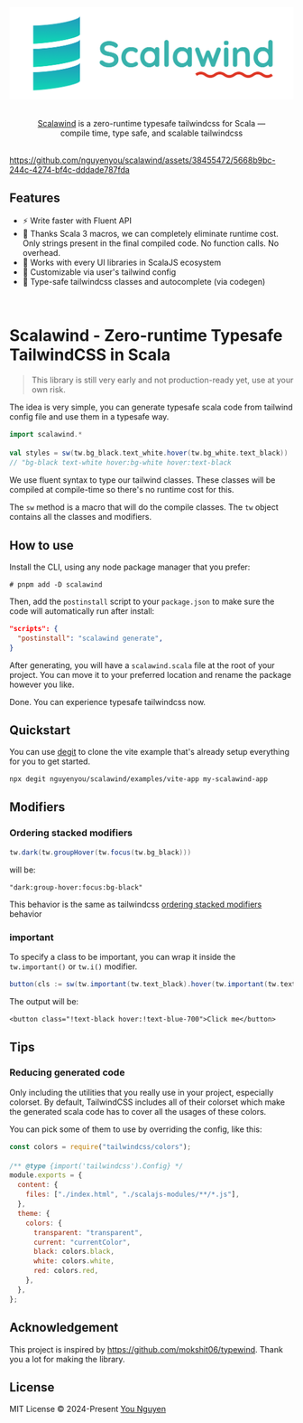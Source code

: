 ![Write typesafe Tailwindcss with Scalawind](.github/assets/banner.png 'Write typesafe Tailwindcss with Scalawind')

<p align="center">
  <br/>
  <a href="https://github.com/nguyenyou/scalawind">Scalawind</a> is a zero-runtime typesafe tailwindcss for Scala &mdash;
  <br/>
  compile time, type safe, and scalable tailwindcss
  <br/><br/>
</p>

https://github.com/nguyenyou/scalawind/assets/38455472/5668b9bc-244c-4274-bf4c-dddade787fda

## Features

- ⚡️  Write faster with Fluent API
- 🚀 Thanks Scala 3 macros, we can completely eliminate runtime cost. Only strings present in the final compiled code. No function calls. No overhead.
- 🦄 Works with every UI libraries in ScalaJS ecosystem
- 🎨 Customizable via user's tailwind config
- 💪 Type-safe tailwindcss classes and autocomplete (via codegen)

<br/>

# Scalawind - Zero-runtime Typesafe TailwindCSS in Scala

> This library is still very early and not production-ready yet, use at your own risk.

The idea is very simple, you can generate typesafe scala code from tailwind config file and use them in a typesafe way.


```scala
import scalawind.*

val styles = sw(tw.bg_black.text_white.hover(tw.bg_white.text_black))
// "bg-black text-white hover:bg-white hover:text-black
```

We use fluent syntax to type our tailwind classes. These classes will be compiled at compile-time so there's no runtime cost for this.

The `sw` method is a macro that will do the compile classes.
The `tw` object contains all the classes and modifiers.

## How to use

Install the CLI, using any node package manager that you prefer:

```
# pnpm add -D scalawind
```

Then, add the `postinstall` script to your `package.json` to make sure the code will automatically run after install:

```json
"scripts": {
  "postinstall": "scalawind generate",
}
```

After generating, you will have a `scalawind.scala` file at the root of your project. You can move it to your preferred location and rename the package however you like.

Done. You can experience typesafe tailwindcss now.

## Quickstart

You can use [degit](https://github.com/Rich-Harris/degit) to clone the vite example that's already setup everything for you to get started.

```
npx degit nguyenyou/scalawind/examples/vite-app my-scalawind-app
```

## Modifiers

### Ordering stacked modifiers

```scala
tw.dark(tw.groupHover(tw.focus(tw.bg_black)))
```

will be:

```
"dark:group-hover:focus:bg-black"
```

This behavior is the same as tailwindcss [ordering stacked modifiers](https://tailwindcss.com/docs/hover-focus-and-other-states#ordering-stacked-modifiers) behavior


### important

To specify a class to be important, you can wrap it inside the `tw.important()` or `tw.i()` modifier.

```scala
button(cls := sw(tw.important(tw.text_black).hover(tw.important(tw.text_blue_700))), "Click me")
```

The output will be:
```
<button class="!text-black hover:!text-blue-700">Click me</button>
```


## Tips

### Reducing generated code
Only including the utilities that you really use in your project, especially colorset. By default, TailwindCSS includes all of their colorset which make the generated scala code has to cover all the usages of these colors.

You can pick some of them to use by overriding the config, like this:

```js
const colors = require("tailwindcss/colors");

/** @type {import('tailwindcss').Config} */
module.exports = {
  content: {
    files: ["./index.html", "./scalajs-modules/**/*.js"],
  },
  theme: {
    colors: {
      transparent: "transparent",
      current: "currentColor",
      black: colors.black,
      white: colors.white,
      red: colors.red,
    },
  },
};

```


## Acknowledgement

This project is inspired by https://github.com/mokshit06/typewind. Thank you a lot for making the library.

## License

MIT License © 2024-Present [You Nguyen](https://github.com/younguyen)
